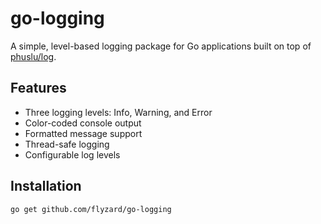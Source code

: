 # go-logging

A simple, level-based logging package for Go applications built on top of [phuslu/log](https://github.com/phuslu/log).

## Features

- Three logging levels: Info, Warning, and Error
- Color-coded console output
- Formatted message support
- Thread-safe logging
- Configurable log levels

## Installation

```bash
go get github.com/flyzard/go-logging